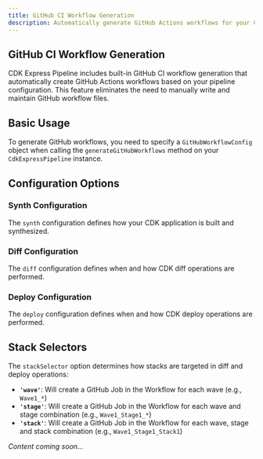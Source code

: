 ```yaml
---
title: GitHub CI Workflow Generation
description: Automatically generate GitHub Actions workflows for your CDK Express Pipeline
---
```


## GitHub CI Workflow Generation

CDK Express Pipeline includes built-in GitHub CI workflow generation that automatically create GitHub Actions workflows based on your pipeline configuration. This feature eliminates the need to manually write and maintain GitHub workflow files.

## Basic Usage

To generate GitHub workflows, you need to specify a `GitHubWorkflowConfig` object when calling the `generateGitHubWorkflows` method on your `CdkExpressPipeline` instance.

## Configuration Options

### Synth Configuration

The `synth` configuration defines how your CDK application is built and synthesized.

### Diff Configuration

The `diff` configuration defines when and how CDK diff operations are performed.

### Deploy Configuration

The `deploy` configuration defines when and how CDK deploy operations are performed.

## Stack Selectors

The `stackSelector` option determines how stacks are targeted in diff and deploy operations:

- **`'wave'`**: Will create a GitHub Job in the Workflow for each wave (e.g., `Wave1_*`)
- **`'stage'`**: Will create a GitHub Job in the Workflow for each wave and stage combination (e.g., `Wave1_Stage1_*`)
- **`'stack'`**: Will create a GitHub Job in the Workflow for each wave, stage and stack combination (e.g., `Wave1_Stage1_Stack1`)

*Content coming soon...* 